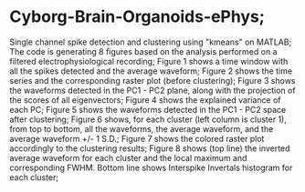# Cyborg-Brain-Organoids-ePhys;
Single channel spike detection and clustering using "kmeans" on MATLAB;
The code is generating 8 figures based on the analysis performed on a filtered electrophysiological recording;
Figure 1 shows a time window with all the spikes detected and the average waveform;
Figure 2 shows the time series and the corresponding raster plot (before clustering);
Figure 3 shows the waveforms detected in the PC1 - PC2 plane, along with the projection of the scores of all eigenvectors;
Figure 4 shows the explained variance of each PC;
Figure 5 shows the waveforms detected in the PC1 - PC2 space after clustering;
Figure 6 shows, for each cluster (left column is cluster 1), from top to bottom, all the waveforms, the average waveform, and the average waveform +/- 1 S.D.;
Figure 7 shows the colored raster plot accordingly to the clustering results;
Figure 8 shows (top line) the inverted average waveform for each cluster and the local maximum and corresponding FWHM. Bottom line shows Interspike Invertals histogram for each cluster;
